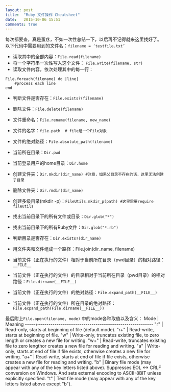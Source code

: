 ```yaml
---
layout: post
title:  "Ruby 文件操作 Cheatsheet"
date:   2015-10-06 15:51
comments: true
---
```

每次都要查，真是蛋疼，不如一次性总结一下，以后再不记得就来这里找好了。
以下代码中需要用到的文件名：`filename = ‘testfile.txt’`

- 读取其中的全部内容：`File.read(filename)`
- 将一个字符串一次性写入这个文件：
`File.write(filename, str)`
- 读取文件内容，依次处理其中的每一行：
```
File.foreach(filename) do |line|
    #process each line
end
```
- 判断文件是否存在：`File.exists?(filename)`
- 删除文件：`File.delete(filename)`
- 文件重命名：`File.rename(filename, new_name)`
- 文件的名字：`file.path  # file是一个File对象`
- 文件的绝对路径：`File.absolute_path(filename)`

- 当前所在目录：`Dir.pwd`
- 当前登录用户的home目录：`Dir.home`
- 创建文件夹：`Dir.mkdir(dir_name) #注意，如果父目录不存在的话，这里无法创建子目录`
- 删除文件夹：`Dir.rmdir(dir_name)`
- 创建多级目录(mkdir -p)：`FileUtils.mkdir_p(path) #这里需要require fileutils`
- 找出当前目录下的所有文件或目录：`Dir.glob("*")`
- 找出当前目录下的所有Ruby文件：`Dir.glob("*.rb")`
- 判断目录是否存在：`Dir.exists?(dir_name)`
- 用文件夹和文件组成一个路径：File.join(dir_name, filename)

- 当前文件（正在执行的文件）相对于当前所在目录（pwd目录）的相对路径：`__FILE__`
- 当前文件（正在执行的文件）的目录相对于当前所在目录（pwd目录）的相对路径：`File.dirname(__FILE__)`
- 当前文件（正在执行的文件）的绝对路径：`File.expand_path(__FILE__)`
- 当前文件（正在执行的文件）所在目录的绝对路径：`File.expand_path(File.dirname(__FILE__))`

最后附上`File.open(filename, mode)` 中的mode各种取值以及含义：
Mode |  Meaning
-----+--------------------------------------------------------
"r"  |  Read-only, starts at beginning of file  (default mode).
"r+" |  Read-write, starts at beginning of file.
"w"  |  Write-only, truncates existing file, to zero length or creates a new file for writing.
"w+" |  Read-write, truncates existing file to zero lengthor creates a new file for reading and writing.
"a"  |  Write-only, starts at end of file if file exists, otherwise creates a new file for writing.
"a+" |  Read-write, starts at end of file if file exists, otherwise creates a new file for reading and writing.
 "b" |  Binary file mode (may appear with any of the key letters listed above). Suppresses EOL <-> CRLF conversion on Windows. And sets external encoding to ASCII-8BIT unless explicitly specified.
 "t" |  Text file mode (may appear with any of the key letters listed above except "b").
